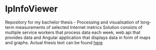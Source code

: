 # IpInfoViewer
Repository for my bachelor thesis - Processing and visualisation of long-term measurements of selected Internet metrics
Solution consists of multiple service workers that process data each week, web api that provides data and Angular application that displays data in form of 
maps and graphs.
Actual thesis text can be found [here](https://github.com/Trenky2122/IpInfoViewer/blob/main/ThesisText/main.pdf)
